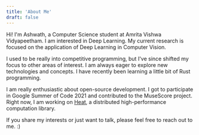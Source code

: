 ```yaml
---
title: 'About Me'
draft: false
---
```


Hi! I'm Ashwath, a Computer Science student at Amrita Vishwa Vidyapeetham. I am interested in Deep Learning. My current research is focused on the application of Deep Learning in Computer Vision.

I used to be really into competitive programming, but I've since shifted my focus to other areas of interest. I am always eager to explore new technologies and concepts. I have recently been learning a little bit of Rust programming.

I am really enthusiastic about open-source development. I got to participate in Google Summer of Code 2021 and contributed to the MuseScore project. Right now, I am working on [Heat](https://github.com/helmholtz-analytics/heat), a distributed high-performance computation library.

If you share my interests or just want to talk, please feel free to reach out to me. :) 